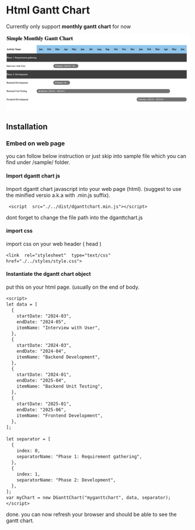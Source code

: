 # Html Gantt Chart

Currently only support **monthly gantt chart** for now

![html dgantt chart](https://github.com/deganandapriyambada/dganttchart/blob/master/samples/dganttchart-view.jpg)

## Installation

### Embed on web page
you can follow below instruction or just skip into sample file which you can find under /sample/ folder.

#### Import dgantt chart js
Import dgantt chart javascript into your web page (html). (suggest to use the minified versio a.k.a with .min.js suffix).

     <script  src="./../dist/dganttchart.min.js"></script>

dont forget to change the file path into the dganttchart.js

#### import css

import css on your web header ( head )

    <link  rel="stylesheet"  type="text/css"  href="./../styles/style.css">

#### Instantiate the dgantt chart object
put this on your html page. (usually on the end of body.

    <script>
    let data = [
      {
        startDate: "2024-03",
        endDate: "2024-05",
        itemName: "Interview with User",
      },
      {
        startDate: "2024-03",
        endDate: "2024-04",
        itemName: "Backend Development",
      },
      {
        startDate: "2024-01",
        endDate: "2025-04",
        itemName: "Backend Unit Testing",
      },
      {
        startDate: "2025-01",
        endDate: "2025-06",
        itemName: "Frontend Development",
      },
    ];
    
    let separator = [
      {
        index: 0,
        separatorName: "Phase 1: Requirement gathering",
      },
      {
        index: 1,
        separatorName: "Phase 2: Development",
      },
    ];
    var myChart = new DGanttChart("myganttchart", data, separator);
    </script>

done. you can now refresh your browser and should be able to see the gantt chart.
